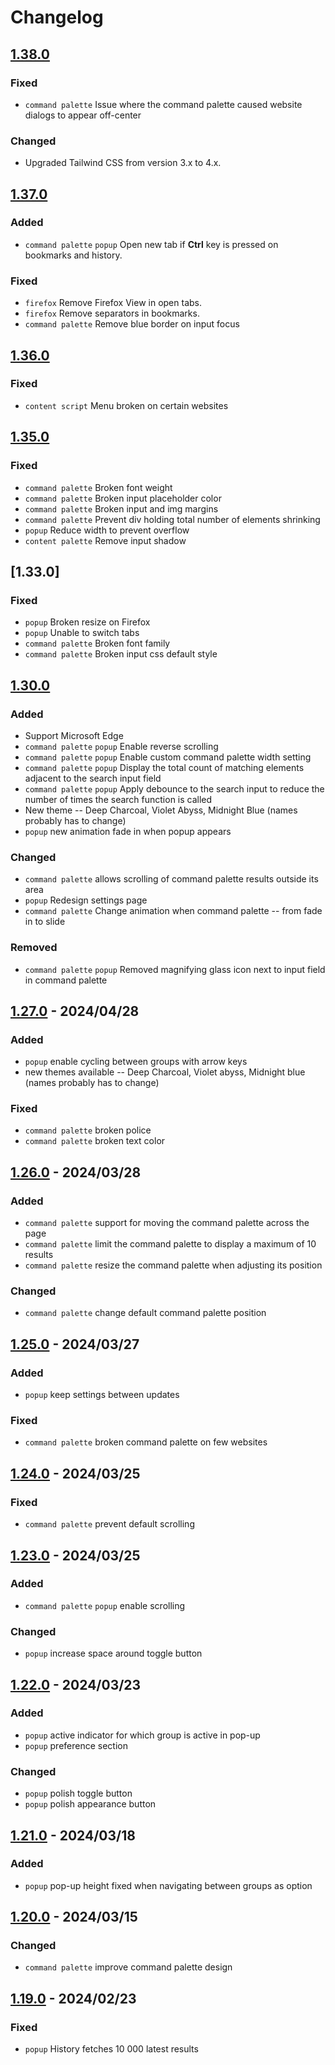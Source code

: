 # Changelog

## [1.38.0]

### Fixed

- `command palette` Issue where the command palette caused website dialogs to appear off-center

### Changed

- Upgraded Tailwind CSS from version 3.x to 4.x.

## [1.37.0]

### Added

- `command palette` `popup` Open new tab if **Ctrl** key is pressed on bookmarks and history.

### Fixed

- `firefox` Remove Firefox View in open tabs.
- `firefox` Remove separators in bookmarks.
- `command palette` Remove blue border on input focus

## [1.36.0]

### Fixed

- `content script` Menu broken on certain websites

## [1.35.0]

### Fixed

- `command palette` Broken font weight
- `command palette` Broken input placeholder color
- `command palette` Broken input and img margins
- `command palette` Prevent div holding total number of elements shrinking
- `popup` Reduce width to prevent overflow
- `content palette` Remove input shadow

## [1.33.0]

### Fixed

- `popup` Broken resize on Firefox
- `popup` Unable to switch tabs
- `command palette` Broken font family
- `command palette` Broken input css default style

## [1.30.0]

### Added

- Support Microsoft Edge
- `command palette` `popup` Enable reverse scrolling
- `command palette` `popup` Enable custom command palette width setting
- `command palette` `popup` Display the total count of matching elements adjacent to the search input field
- `command palette` `popup` Apply debounce to the search input to reduce the number of times the search function is called
- New theme -- Deep Charcoal, Violet Abyss, Midnight Blue (names probably has to change)
- `popup` new animation fade in when popup appears

### Changed

- `command palette` allows scrolling of command palette results outside its area
- `popup` Redesign settings page
- `command palette` Change animation when command palette -- from fade in to slide

### Removed

- `command palette` `popup` Removed magnifying glass icon next to input field in command palette

## [1.27.0] - 2024/04/28

### Added

- `popup` enable cycling between groups with arrow keys
- new themes available -- Deep Charcoal, Violet abyss, Midnight blue (names probably has to change)

### Fixed

- `command palette` broken police
- `command palette` broken text color

## [1.26.0] - 2024/03/28

### Added

- `command palette` support for moving the command palette across the page
- `command palette` limit the command palette to display a maximum of 10 results
- `command palette` resize the command palette when adjusting its position

### Changed

- `command palette` change default command palette position

## [1.25.0] - 2024/03/27

### Added

- `popup` keep settings between updates

### Fixed

- `command palette` broken command palette on few websites

## [1.24.0] - 2024/03/25

### Fixed

- `command palette` prevent default scrolling

## [1.23.0] - 2024/03/25

### Added

- `command palette` `popup` enable scrolling

### Changed

- `popup` increase space around toggle button

## [1.22.0] - 2024/03/23

### Added

- `popup` active indicator for which group is active in pop-up
- `popup` preference section

### Changed

- `popup` polish toggle button
- `popup` polish appearance button

## [1.21.0] - 2024/03/18

### Added

- `popup` pop-up height fixed when navigating between groups as option

## [1.20.0] - 2024/03/15

### Changed

- `command palette` improve command palette design

## [1.19.0] - 2024/02/23

### Fixed

- `popup` History fetches 10 000 latest results

[1.38.0]: https://github.com/byhelyo/taby/compare/1.37.0...1.38.0
[1.37.0]: https://github.com/byhelyo/taby/compare/1.36.0...1.37.0
[1.36.0]: https://github.com/ByHelyo/taby/compare/1.35.0...1.36.0
[1.35.0]: https://github.com/ByHelyo/taby/compare/1.30.0...1.35.0
[1.30.0]: https://github.com/ByHelyo/taby/compare/1.27.0...1.30.0
[1.28.0]: https://github.com/ByHelyo/taby/compare/1.27.0...1.28.0
[1.27.0]: https://github.com/ByHelyo/taby/compare/1.26.0...1.27.0
[1.26.0]: https://github.com/ByHelyo/taby/compare/1.25.0...1.26.0
[1.25.0]: https://github.com/ByHelyo/taby/compare/1.24.0...1.25.0
[1.24.0]: https://github.com/ByHelyo/taby/compare/1.23.0...1.24.0
[1.23.0]: https://github.com/ByHelyo/taby/compare/1.22.0...1.23.0
[1.22.0]: https://github.com/ByHelyo/taby/compare/1.21.0...1.22.0
[1.21.0]: https://github.com/ByHelyo/taby/compare/1.20.0...1.21.0
[1.20.0]: https://github.com/ByHelyo/taby/compare/1.19.0...1.20.0
[1.19.0]: https://github.com/ByHelyo/taby/compare/1.18.0...1.19.0
